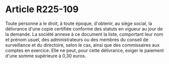 # Article R225-109

Toute personne a le droit, à toute époque, d'obtenir, au siège social, la délivrance d'une copie certifiée conforme des statuts en vigueur au jour de la demande.   La société annexe à ce document la liste, comportant leur nom et prénom usuel, des administrateurs ou des membres du conseil de surveillance et du directoire, selon le cas, ainsi que des commissaires aux comptes en exercice.   Elle ne peut, pour cette délivrance, exiger le paiement d'une somme supérieure à 0,30 euros.